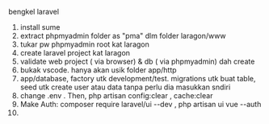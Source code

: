 bengkel laravel
1. install sume
2. extract phpmyadmin folder as "pma" dlm folder laragon/www
3. tukar pw phpmyadmin root kat laragon
4. create laravel project kat laragon
5. validate web project ( via browser) & db ( via phpmyadmin) dah create
6. bukak vscode. hanya akan usik folder app/http
7. app/database, factory utk development/test. migrations utk buat table, seed utk  create user atau data tanpa perlu dia masukkan sndiri
8. change .env . Then, php artisan config:clear , cache:clear
9. Make Auth: composer require laravel/ui --dev , php artisan ui vue --auth
10. 